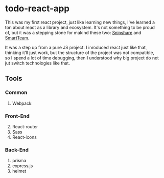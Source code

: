 # todo-react-app

This was my first react project, just like learning new things, I've
learned a ton about react as a library and ecosystem.
It's not something to be proud of, but it was a stepping stone for
makind these two: [Snipshare](https://github.com/segfaulty1/snipshare) and [SmartTeam](https://github.com/segfaulty1/smartTeam).

It was a step up from a pure JS project. I inroduced react just like
that, thinking it'll just work, but the structure of the project was
not compatible, so I spend a lot of time debugging, then I understood
why big project do not jut switch technologies like that.

## Tools
### Common
1. Webpack

### Front-End
2. React-router
3. Sass
4. React-icons

### Back-End
1. prisma
2. express.js
3. helmet
